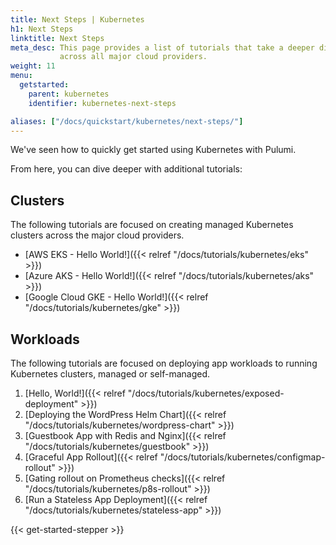 ```yaml
---
title: Next Steps | Kubernetes
h1: Next Steps
linktitle: Next Steps
meta_desc: This page provides a list of tutorials that take a deeper dive into Kubernetes
           across all major cloud providers.
weight: 11
menu:
  getstarted:
    parent: kubernetes
    identifier: kubernetes-next-steps

aliases: ["/docs/quickstart/kubernetes/next-steps/"]
---
```


We've seen how to quickly get started using Kubernetes with Pulumi.

From here, you can dive deeper with additional tutorials:

## Clusters

The following tutorials are focused on creating managed Kubernetes clusters
across the major cloud providers.

- [AWS EKS - Hello World!]({{< relref "/docs/tutorials/kubernetes/eks" >}})
- [Azure AKS - Hello World!]({{< relref "/docs/tutorials/kubernetes/aks" >}})
- [Google Cloud GKE - Hello World!]({{< relref "/docs/tutorials/kubernetes/gke" >}})

## Workloads

The following tutorials are focused on deploying app workloads to running Kubernetes clusters, managed or self-managed.

1. [Hello, World!]({{< relref "/docs/tutorials/kubernetes/exposed-deployment" >}})
2. [Deploying the WordPress Helm Chart]({{< relref "/docs/tutorials/kubernetes/wordpress-chart" >}})
3. [Guestbook App with Redis and Nginx]({{< relref "/docs/tutorials/kubernetes/guestbook" >}})
4. [Graceful App Rollout]({{< relref "/docs/tutorials/kubernetes/configmap-rollout" >}})
5. [Gating rollout on Prometheus checks]({{< relref "/docs/tutorials/kubernetes/p8s-rollout" >}})
6. [Run a Stateless App Deployment]({{< relref "/docs/tutorials/kubernetes/stateless-app" >}})

{{< get-started-stepper >}}
